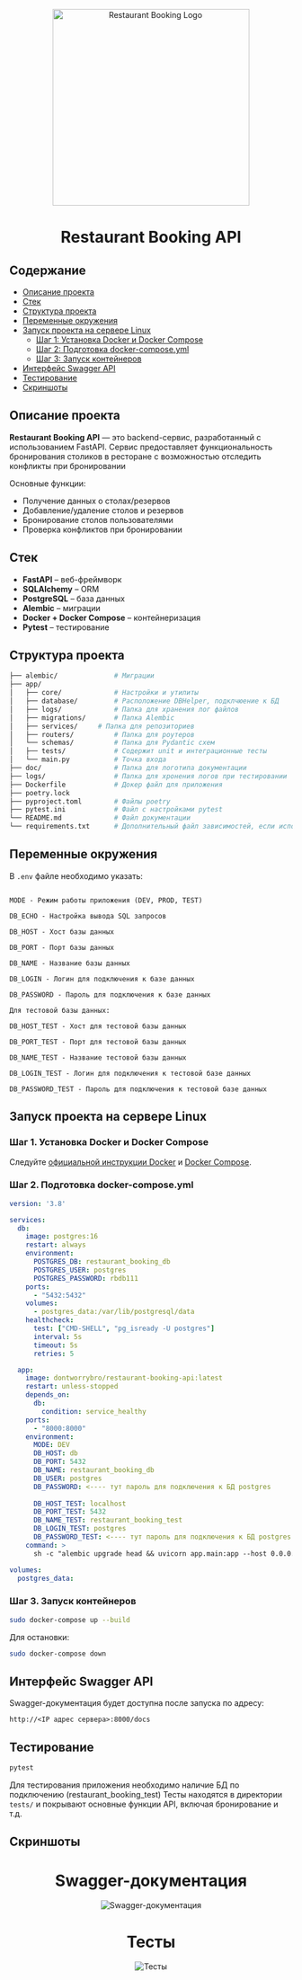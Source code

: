 <p align="center">
  <img src="doc/doc-logo.png" alt="Restaurant Booking Logo" width="350"/>
</p>

<h1 align="center">Restaurant Booking API</h1>


## Содержание

- [Описание проекта](#описание-проекта)
- [Стек](#стек)
- [Структура проекта](#структура-проекта)
- [Переменные окружения](#переменные-окружения)
- [Запуск проекта на сервере Linux](#запуск-проекта-на-сервере-linux)
  - [Шаг 1: Установка Docker и Docker Compose](#шаг-1-установка-docker-и-docker-compose)
  - [Шаг 2: Подготовка docker-compose.yml](#шаг-2-подготовка-docker-composeyml)
  - [Шаг 3: Запуск контейнеров](#шаг-3-запуск-контейнеров)
- [Интерфейс Swagger API](#интерфейс-swagger-api)
- [Тестирование](#тестирование)
- [Скриншоты](#скриншоты)

## Описание проекта

**Restaurant Booking API** — это backend-сервис, разработанный с использованием FastAPI. Сервис предоставляет функциональность бронирования столиков в ресторане с возможностью отследить конфликты при бронировании

Основные функции:

- Получение данных о столах/резервов
- Добавление/удаление столов и резервов
- Бронирование столов пользователями
- Проверка конфликтов при бронировании


## Стек

- **FastAPI** – веб-фреймворк
- **SQLAlchemy** – ORM
- **PostgreSQL** – база данных
- **Alembic** – миграции
- **Docker + Docker Compose** – контейнеризация
- **Pytest** – тестирование

## Структура проекта

```bash
├── alembic/              # Миграции
├── app/
│   ├── core/             # Настройки и утилиты
│   ├── database/         # Расположение DBHelper, подклчюение к БД
│   ├── logs/             # Папка для хранения лог файлов
│   ├── migrations/       # Папка Alembic
│   ├── services/     # Папка для репозиториев
│   ├── routers/          # Папка для роутеров
│   └── schemas/          # Папка для Pydantic схем
│   ├── tests/            # Содержит unit и интеграционные тесты
│   └── main.py           # Точка входа
├── doc/                  # Папка для логотипа документации
├── logs/                 # Папка для хронения логов при тестировании
├── Dockerfile            # Докер файл для приложения
├── poetry.lock
├── pyproject.toml        # Файлы poetry
├── pytest.ini            # Файл с настройками pytest
└── README.md             # Файл документации
└── requirements.txt      # Дополнительный файл зависимостей, если используете pip

```

## Переменные окружения

В `.env` файле необходимо указать:

```env

MODE - Режим работы приложения (DEV, PROD, TEST)

DB_ECHO - Настройка вывода SQL запросов

DB_HOST - Хост базы данных

DB_PORT - Порт базы данных

DB_NAME - Название базы данных 

DB_LOGIN - Логин для подключения к базе данных 

DB_PASSWORD - Пароль для подключения к базе данных

Для тестовой базы данных:

DB_HOST_TEST - Хост для тестовой базы данных 

DB_PORT_TEST - Порт для тестовой базы данных 

DB_NAME_TEST - Название тестовой базы данных 

DB_LOGIN_TEST - Логин для подключения к тестовой базе данных 

DB_PASSWORD_TEST - Пароль для подключения к тестовой базе данных 

```

## Запуск проекта на сервере Linux

### Шаг 1. Установка Docker и Docker Compose

Следуйте [официальной инструкции Docker](https://docs.docker.com/engine/install/ubuntu/) и [Docker Compose](https://docs.docker.com/compose/install/).

### Шаг 2. Подготовка docker-compose.yml

```yaml
version: '3.8'

services:
  db:
    image: postgres:16
    restart: always
    environment:
      POSTGRES_DB: restaurant_booking_db
      POSTGRES_USER: postgres
      POSTGRES_PASSWORD: rbdb111
    ports:
      - "5432:5432"
    volumes:
      - postgres_data:/var/lib/postgresql/data
    healthcheck:
      test: ["CMD-SHELL", "pg_isready -U postgres"]
      interval: 5s
      timeout: 5s
      retries: 5

  app:
    image: dontworrybro/restaurant-booking-api:latest
    restart: unless-stopped
    depends_on:
      db:
        condition: service_healthy
    ports:
      - "8000:8000"
    environment:
      MODE: DEV
      DB_HOST: db
      DB_PORT: 5432
      DB_NAME: restaurant_booking_db
      DB_USER: postgres
      DB_PASSWORD: <---- тут пароль для подключения к БД postgres
      
      DB_HOST_TEST: localhost
      DB_PORT_TEST: 5432
      DB_NAME_TEST: restaurant_booking_test
      DB_LOGIN_TEST: postgres
      DB_PASSWORD_TEST: <---- тут пароль для подключения к БД postgres
    command: >
      sh -c "alembic upgrade head && uvicorn app.main:app --host 0.0.0.0 --port 8000"

volumes:
  postgres_data:

```

### Шаг 3. Запуск контейнеров

```bash
sudo docker-compose up --build
```

Для остановки:

```bash
sudo docker-compose down
```

## Интерфейс Swagger API

Swagger-документация будет доступна после запуска по адресу:

```
http://<IP адрес сервера>:8000/docs
```

## Тестирование

```bash
pytest
```
Для тестирования приложения необходимо наличие БД по подключению (restaurant_booking_test)
Тесты находятся в директории `tests/` и покрывают основные функции API, включая бронирование и т.д.

## Скриншоты

<h1 align="center">Swagger-документация</h1>
<p align="center">
  <img src="doc/docs.png" alt="Swagger-документация"/>
</p>


<h1 align="center">Тесты</h1>
<p align="center">
  <img src="doc/test.png" alt="Тесты"/>
</p>


